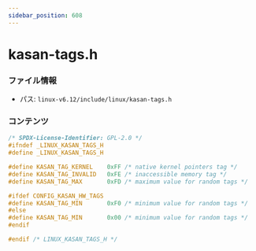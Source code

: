 ```yaml
---
sidebar_position: 608
---
```

# kasan-tags.h

### ファイル情報

- パス: `linux-v6.12/include/linux/kasan-tags.h`

### コンテンツ

```h
/* SPDX-License-Identifier: GPL-2.0 */
#ifndef _LINUX_KASAN_TAGS_H
#define _LINUX_KASAN_TAGS_H

#define KASAN_TAG_KERNEL	0xFF /* native kernel pointers tag */
#define KASAN_TAG_INVALID	0xFE /* inaccessible memory tag */
#define KASAN_TAG_MAX		0xFD /* maximum value for random tags */

#ifdef CONFIG_KASAN_HW_TAGS
#define KASAN_TAG_MIN		0xF0 /* minimum value for random tags */
#else
#define KASAN_TAG_MIN		0x00 /* minimum value for random tags */
#endif

#endif /* LINUX_KASAN_TAGS_H */

```
